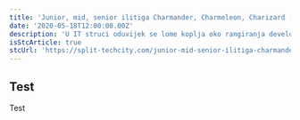 ```yaml
---
title: 'Junior, mid, senior ilitiga Charmander, Charmeleon, Charizard [CRO]'
date: '2020-05-18T12:00:00.00Z'
description: 'U IT struci oduvijek se lome koplja oko rangiranja developera po kategorijama navedenim u naslovu....'
isStcArticle: true
stcUrl: 'https://split-techcity.com/junior-mid-senior-ilitiga-charmander-charmeleon-charizard'
---
```


## Test

Test
